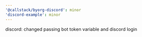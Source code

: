 ```yaml
---
'@callstack/byorg-discord': minor
'discord-example': minor
---
```


discord: changed passing bot token variable and discord login
